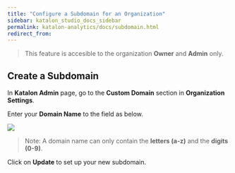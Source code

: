 ```yaml
---
title: "Configure a Subdomain for an Organization"
sidebar: katalon_studio_docs_sidebar
permalink: katalon-analytics/docs/subdomain.html
redirect_from:
---
```

> This feature is accesible to the organization **Owner** and **Admin** only.

## Create a Subdomain

In **Katalon Admin** page, go to the **Custom Domain** section in **Organization Settings**.

Enter your **Domain Name** to the field as below.

![](https://github.com/katalon-studio/docs-images/raw/master/katalon-analytics/docs/subdomain/subdomain.png)

> Note: A domain name can only contain the **letters (a-z)** and the **digits (0-9)**.

Click on **Update** to set up your new subdomain.